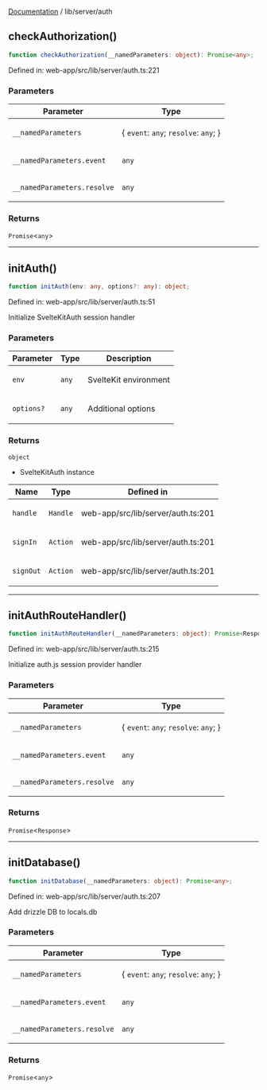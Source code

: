 [Documentation](../../modules.md) / lib/server/auth

## checkAuthorization()

```ts
function checkAuthorization(__namedParameters: object): Promise<any>;
```

Defined in: web-app/src/lib/server/auth.ts:221

### Parameters

<table>
<thead>
<tr>
<th>Parameter</th>
<th>Type</th>
</tr>
</thead>
<tbody>
<tr>
<td>

`__namedParameters`

</td>
<td>

\{ `event`: `any`; `resolve`: `any`; \}

</td>
</tr>
<tr>
<td>

`__namedParameters.event`

</td>
<td>

`any`

</td>
</tr>
<tr>
<td>

`__namedParameters.resolve`

</td>
<td>

`any`

</td>
</tr>
</tbody>
</table>

### Returns

`Promise`&lt;`any`&gt;

***

## initAuth()

```ts
function initAuth(env: any, options?: any): object;
```

Defined in: web-app/src/lib/server/auth.ts:51

Initialize SvelteKitAuth session handler

### Parameters

<table>
<thead>
<tr>
<th>Parameter</th>
<th>Type</th>
<th>Description</th>
</tr>
</thead>
<tbody>
<tr>
<td>

`env`

</td>
<td>

`any`

</td>
<td>

SvelteKit environment

</td>
</tr>
<tr>
<td>

`options?`

</td>
<td>

`any`

</td>
<td>

Additional options

</td>
</tr>
</tbody>
</table>

### Returns

`object`

- SvelteKitAuth instance

<table>
<thead>
<tr>
<th>Name</th>
<th>Type</th>
<th>Defined in</th>
</tr>
</thead>
<tbody>
<tr>
<td>

`handle`

</td>
<td>

`Handle`

</td>
<td>

web-app/src/lib/server/auth.ts:201

</td>
</tr>
<tr>
<td>

`signIn`

</td>
<td>

`Action`

</td>
<td>

web-app/src/lib/server/auth.ts:201

</td>
</tr>
<tr>
<td>

`signOut`

</td>
<td>

`Action`

</td>
<td>

web-app/src/lib/server/auth.ts:201

</td>
</tr>
</tbody>
</table>

***

## initAuthRouteHandler()

```ts
function initAuthRouteHandler(__namedParameters: object): Promise<Response>;
```

Defined in: web-app/src/lib/server/auth.ts:215

Initialize auth.js session provider handler

### Parameters

<table>
<thead>
<tr>
<th>Parameter</th>
<th>Type</th>
</tr>
</thead>
<tbody>
<tr>
<td>

`__namedParameters`

</td>
<td>

\{ `event`: `any`; `resolve`: `any`; \}

</td>
</tr>
<tr>
<td>

`__namedParameters.event`

</td>
<td>

`any`

</td>
</tr>
<tr>
<td>

`__namedParameters.resolve`

</td>
<td>

`any`

</td>
</tr>
</tbody>
</table>

### Returns

`Promise`&lt;`Response`&gt;

***

## initDatabase()

```ts
function initDatabase(__namedParameters: object): Promise<any>;
```

Defined in: web-app/src/lib/server/auth.ts:207

Add drizzle DB to locals.db

### Parameters

<table>
<thead>
<tr>
<th>Parameter</th>
<th>Type</th>
</tr>
</thead>
<tbody>
<tr>
<td>

`__namedParameters`

</td>
<td>

\{ `event`: `any`; `resolve`: `any`; \}

</td>
</tr>
<tr>
<td>

`__namedParameters.event`

</td>
<td>

`any`

</td>
</tr>
<tr>
<td>

`__namedParameters.resolve`

</td>
<td>

`any`

</td>
</tr>
</tbody>
</table>

### Returns

`Promise`&lt;`any`&gt;
